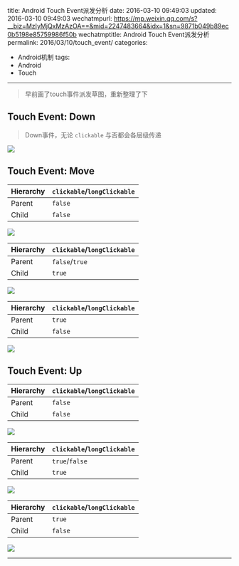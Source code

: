title: Android Touch Event派发分析
date: 2016-03-10 09:49:03
updated: 2016-03-10 09:49:03
wechatmpurl: https://mp.weixin.qq.com/s?__biz=MzIyMjQxMzAzOA==&mid=2247483664&idx=1&sn=9871b049b89ec0b5198e85759986f50b
wechatmptitle: Android Touch Event派发分析
permalink: 2016/03/10/touch_event/
categories:
- Android机制
tags:
- Android
- Touch

---

> 早前画了touch事件派发草图，重新整理了下

<!-- more -->

## Touch Event: Down

> Down事件，无论 `clickable` 与否都会各层级传递

![](/img/touch_event-down-not-cliable.png)

## Touch Event: Move

| Hierarchy | `clickable`/`longClickable`
| --- | ---
| Parent | `false`
| Child | `false`

![](/img/touch_event-move-not-cliable.png)

| Hierarchy | `clickable`/`longClickable`
| --- | ---
| Parent | `false`/`true`
| Child | `true`


![](/img/touch_event-move-child-cliable.png)

| Hierarchy | `clickable`/`longClickable`
| --- | ---
| Parent | `true`
| Child | `false`

![](/img/touch_event-move-cliable.png)

## Touch Event: Up


| Hierarchy | `clickable`/`longClickable`
| --- | ---
| Parent | `false`
| Child | `false`

![](/img/touch_event-up-not-cliable.png)


| Hierarchy | `clickable`/`longClickable`
| --- | ---
| Parent | `true`/`false`
| Child | `true`

![](/img/touch_event-up-child-cliable.png)


| Hierarchy | `clickable`/`longClickable`
| --- | ---
| Parent | `true`
| Child | `false`

![](/img/touch_event-up-cliable.png)

---
